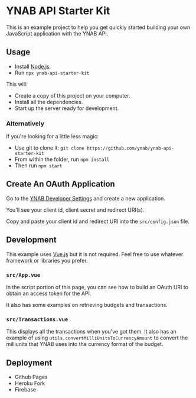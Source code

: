 # YNAB API Starter Kit

This is an example project to help you get quickly started building your own
JavaScript application with the YNAB API.

## Usage

* Install [Node.js](https://nodejs.org/en/).
* Run `npx ynab-api-starter-kit`

This will:
* Create a copy of this project on your computer.
* Install all the dependencies.
* Start up the server ready for development.

### Alternatively

If you're looking for a little less magic:

* Use git to clone it: `git clone https://github.com/ynab/ynab-api-starter-kit`
* From within the folder, run `npm install`
* Then run `npm start`

## Create An OAuth Application

Go to the [YNAB Developer Settings](https://app.youneedabudget.com/settings/developer)
and create a new application.

You'll see your client id, client secret and redirect URI(s).

Copy and paste your client id and redirect URI into the `src/config.json` file.

## Development

This example uses [Vue.js](https://vuejs.org/) but it is not required. Feel free
to use whatever framework or libraries you prefer.

### `src/App.vue`

In the script portion of this page, you can see how to build an OAuth URI to
obtain an access token for the API.

It also has some examples on retrieving budgets and transactions.

### `src/Transactions.vue`

This displays all the transactions when you've got them. It also has an example
of using `utils.convertMilliUnitsToCurrencyAmount` to convert the milliunits that
YNAB uses into the currency format of the budget.

## Deployment

* Github Pages
* Heroku Fork
* Firebase
